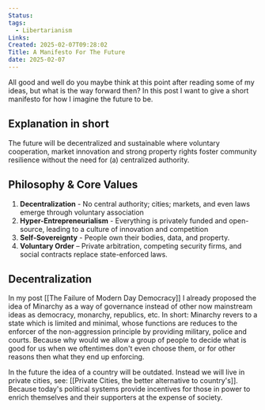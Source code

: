 ```yaml
---
Status: 
tags:
  - Libertarianism
Links: 
Created: 2025-02-07T09:28:02
Title: A Manifesto For The Future
date: 2025-02-07
---
```

All good and well do you maybe think at this point after reading some of my ideas, but what is the way forward then? In this post I want to give a short manifesto for how I imagine the future to be.

## Explanation in short

The future will be decentralized and sustainable where voluntary cooperation, market innovation and strong property rights foster community resilience without the need for (a) centralized authority.

## Philosophy & Core Values 
1. **Decentralization** - No central authority; cities; markets, and even laws emerge through voluntary association
2. **Hyper-Entrepreneurialism** - Everything is privately funded and open-source, leading to a culture of innovation and competition
3. **Self-Sovereignty** - People own their bodies, data, and property.
4. **Voluntary Order** – Private arbitration, competing security firms, and social contracts replace state-enforced laws.

## Decentralization
In my post [[The Failure of Modern Day Democracy]] I already proposed the idea of Minarchy as a way of governance instead of other now mainstream ideas as democracy, monarchy, republics, etc. In short: Minarchy revers to a state which is limited and minimal, whose functions are reduces to the enforcer of the non-aggression principle by providing military, police and courts. Because why would we allow a group of people to decide what is good for us when we oftentimes don't even choose them, or for other reasons then what they end up enforcing. 

In the future the idea of a country will be outdated. Instead we will live in private cities, see: [[Private Cities, the better alternative to country's]]. Because today's political systems provide incentives for those in power to enrich themselves and their supporters at the expense of society.

